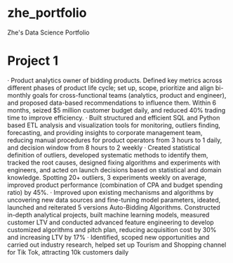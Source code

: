 # zhe_portfolio
Zhe's Data Science Portfolio

# Project 1
·	Product analytics owner of bidding products. Defined key metrics across different phases of product life cycle; set up, scope, prioritize and align bi-monthly goals for cross-functional teams (analytics, product and engineer), and proposed data-based recommendations to influence them. Within 6 months, seized $5 million customer budget daily, and reduced 40% trading time to improve efficiency.
·	Built structured and efficient SQL and Python based ETL analysis and visualization tools for monitoring, outliers finding, forecasting, and providing insights to corporate management team, reducing manual procedures for product operators from 3 hours to 1 daily, and decision window from 8 hours to 2 weekly
·	Created statistical definition of outliers, developed systematic methods to identify them, tracked the root causes, designed fixing algorithms and experiments with engineers, and acted on launch decisions based on statistical and domain knowledge. Spotting 20+ outliers, 3 experiments weekly on average, improved product performance (combination of CPA and budget spending ratio) by 45%. 
·	Improved upon existing mechanisms and algorithms by uncovering new data sources and fine-tuning model parameters, ideated, launched and reiterated 5 versions Auto-Bidding Algorithms. Constructed in-depth analytical projects, built machine learning models, measured customer LTV and conducted advanced feature engineering to develop customized algorithms and pitch plan, reducing acquisition cost by 30% and increasing LTV by 17%
·	Identified, scoped new opportunities and carried out industry research, helped set up Tourism and Shopping channel for Tik Tok, attracting 10k customers daily 
